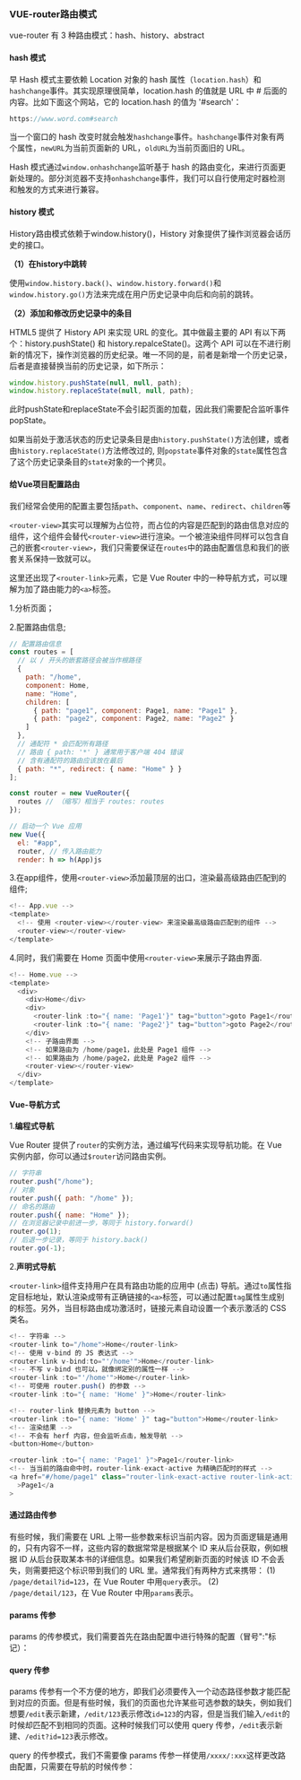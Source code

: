### VUE-router路由模式

vue-router 有 3 种路由模式：hash、history、abstract

#### hash 模式

早 Hash 模式主要依赖 Location 对象的 hash 属性（`location.hash`）和`hashchange`事件。其实现原理很简单，location.hash 的值就是 URL 中 # 后面的内容。比如下面这个网站，它的 location.hash 的值为 '#search'：

```js
https://www.word.com#search
```

当一个窗口的 hash 改变时就会触发`hashchange`事件。`hashchange`事件对象有两个属性，`newURL`为当前页面新的 URL，`oldURL`为当前页面旧的 URL。

Hash 模式通过`window.onhashchange`监听基于 hash 的路由变化，来进行页面更新处理的。部分浏览器不支持`onhashchange`事件，我们可以自行使用定时器检测和触发的方式来进行兼容。

#### history 模式

History路由模式依赖于window.history()，History 对象提供了操作浏览器会话历史的接口。

**（1）在history中跳转**

使用`window.history.back()`、`window.history.forward()`和`window.history.go()`方法来完成在用户历史记录中向后和向前的跳转。

**（2）添加和修改历史记录中的条目**

HTML5 提供了 History API 来实现 URL 的变化。其中做最主要的 API 有以下两个：history.pushState() 和 history.repalceState()。这两个 API 可以在不进行刷新的情况下，操作浏览器的历史纪录。唯一不同的是，前者是新增一个历史记录，后者是直接替换当前的历史记录，如下所示：

```js
window.history.pushState(null, null, path);
window.history.replaceState(null, null, path);
```

此时pushState和replaceState不会引起页面的加载，因此我们需要配合监听事件popState。

如果当前处于激活状态的历史记录条目是由`history.pushState()`方法创建，或者由`history.replaceState()`方法修改过的, 则`popstate`事件对象的`state`属性包含了这个历史记录条目的`state`对象的一个拷贝。



#### 给Vue项目配置路由

我们经常会使用的配置主要包括`path`、`component`、`name`、`redirect`、`children`等

`<router-view>`其实可以理解为占位符，而占位的内容是匹配到的路由信息对应的组件，这个组件会替代`<router-view>`进行渲染。一个被渲染组件同样可以包含自己的嵌套`<router-view>`，我们只需要保证在`routes`中的路由配置信息和我们的嵌套关系保持一致就可以。

这里还出现了`<router-link>`元素，它是 Vue Router 中的一种导航方式，可以理解为加了路由能力的`<a>`标签。

1.分析页面；

2.配置路由信息;

```js
// 配置路由信息
const routes = [
  // 以 / 开头的嵌套路径会被当作根路径
  {
    path: "/home",
    component: Home,
    name: "Home",
    children: [
      { path: "page1", component: Page1, name: "Page1" },
      { path: "page2", component: Page2, name: "Page2" }
    ]
  },
  // 通配符 * 会匹配所有路径
  // 路由 { path: '*' } 通常用于客户端 404 错误
  // 含有通配符的路由应该放在最后
  { path: "*", redirect: { name: "Home" } }
];

const router = new VueRouter({
  routes // （缩写）相当于 routes: routes
});

// 启动一个 Vue 应用
new Vue({
  el: "#app",
  router, // 传入路由能力
  render: h => h(App)js
```

3.在app组件，使用`<router-view>`添加最顶层的出口，渲染最高级路由匹配到的组件;

```js
<!-- App.vue -->
<template>
  <!-- 使用 <router-view></router-view> 来渲染最高级路由匹配到的组件 -->
  <router-view></router-view>
</template>
```

4.同时，我们需要在 Home 页面中使用`<router-view>`来展示子路由界面.

```js
<!-- Home.vue -->
<template>
  <div>
    <div>Home</div>
    <div>
      <router-link :to="{ name: 'Page1'}" tag="button">goto Page1</router-link>
      <router-link :to="{ name: 'Page2'}" tag="button">goto Page2</router-link>
    </div>
    <!-- 子路由界面 -->
    <!-- 如果路由为 /home/page1，此处是 Page1 组件 -->
    <!-- 如果路由为 /home/page2，此处是 Page2 组件 -->
    <router-view></router-view>
  </div>
</template>
```



#### Vue-导航方式

1.**编程式导航**

Vue Router 提供了`router`的实例方法，通过编写代码来实现导航功能。在 Vue 实例内部，你可以通过`$router`访问路由实例。

```js
// 字符串
router.push("/home");
// 对象
router.push({ path: "/home" });
// 命名的路由
router.push({ name: "Home" });
// 在浏览器记录中前进一步，等同于 history.forward()
router.go(1);
// 后退一步记录，等同于 history.back()
router.go(-1);
```

2.**声明式导航**

`<router-link>`组件支持用户在具有路由功能的应用中 (点击) 导航。通过`to`属性指定目标地址，默认渲染成带有正确链接的`<a>`标签，可以通过配置`tag`属性生成别的标签。另外，当目标路由成功激活时，链接元素自动设置一个表示激活的 CSS 类名。

```js
<!-- 字符串 -->
<router-link to="/home">Home</router-link>
<!-- 使用 v-bind 的 JS 表达式 -->
<router-link v-bind:to="'/home'">Home</router-link>
<!-- 不写 v-bind 也可以，就像绑定别的属性一样 -->
<router-link :to="'/home'">Home</router-link>
<!-- 可使用 router.push() 的参数 -->
<router-link :to="{ name: 'Home' }">Home</router-link>

<!-- router-link 替换元素为 button -->
<router-link :to="{ name: 'Home' }" tag="button">Home</router-link>
<!-- 渲染结果 -->
<!-- 不会有 herf 内容，但会监听点击，触发导航 -->
<button>Home</button>

<router-link :to="{ name: 'Page1' }">Page1</router-link>
<!-- 当当前的路由命中时，router-link-exact-active 为精确匹配时的样式 -->
<a href="#/home/page1" class="router-link-exact-active router-link-active"
  >Page1</a
>
```



#### 通过路由传参

有些时候，我们需要在 URL 上带一些参数来标识当前内容。因为页面逻辑是通用的，只有内容不一样，这些内容的数据常常是根据某个 ID 来从后台获取，例如根据 ID 从后台获取某本书的详细信息。如果我们希望刷新页面的时候该 ID 不会丢失，则需要把这个标识带到我们的 URL 里。通常我们有两种方式来携带：
(1) `/page/detail?id=123`，在 Vue Router 中用`query`表示。
(2) `/page/detail/123`，在 Vue Router 中用`params`表示。

#### params 传参

params 的传参模式，我们需要首先在路由配置中进行特殊的配置（冒号":"标记）：

#### query 传参

params 传参有一个不方便的地方，即我们必须要传入一个动态路径参数才能匹配到对应的页面。但是有些时候，我们的页面也允许某些可选参数的缺失，例如我们想要`/edit`表示新建，`/edit/123`表示修改`id=123`的内容，但是当我们输入`/edit`的时候却匹配不到相同的页面。这种时候我们可以使用 query 传参，`/edit`表示新建、`/edit?id=123`表示修改。

query 的传参模式，我们不需要像 params 传参一样使用`/xxxx/:xxx`这样更改路由配置，只需要在导航的时候传参：